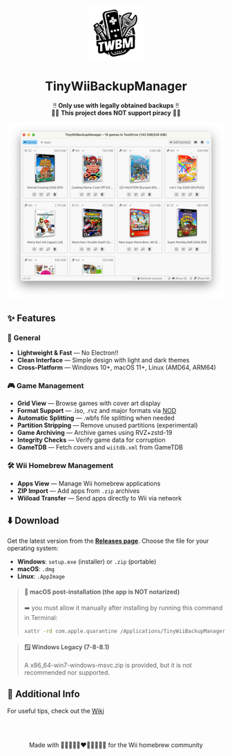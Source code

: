 <p align="center">
  <img alt="TinyWiiBackupManager Logo" width="128" src="logo-small.png">
</p>

<h1 align="center">TinyWiiBackupManager</h1>

<p align="center">
  ‼️ <strong>Only use with legally obtained backups</strong> ‼️<br>
  🏴‍☠️ <strong>This project does NOT support piracy</strong> 🏴‍☠️
</p>

<p align="center">
  <img alt="App Screenshot" src="screenshot.png">
</p>

## ✨ Features

### 🚀 **General**

- **Lightweight & Fast** — No Electron!!
- **Clean Interface** — Simple design with light and dark themes
- **Cross-Platform** — Windows 10+, macOS 11+, Linux (AMD64, ARM64)

### 🎮 **Game Management**

- **Grid View** — Browse games with cover art display
- **Format Support** — .iso, .rvz and major formats via [NOD](https://github.com/encounter/nod)
- **Automatic Splitting** — .wbfs file splitting when needed
- **Partition Stripping** — Remove unused partitions (experimental)
- **Game Archiving** — Archive games using RVZ+zstd-19
- **Integrity Checks** — Verify game data for corruption
- **GameTDB** — Fetch covers and `wiitdb.xml` from GameTDB

### 🛠️ **Wii Homebrew Management**

- **Apps View** — Manage Wii homebrew applications
- **ZIP Import** — Add apps from `.zip` archives
- **Wiiload Transfer** — Send apps directly to Wii via network

## ⬇️ Download

Get the latest version from the **[Releases page](https://github.com/mq1/TinyWiiBackupManager/releases/latest)**.
Choose the file for your operating system:

- **Windows**: `setup.exe` (installer) or `.zip` (portable)
- **macOS**: `.dmg`
- **Linux**: `.AppImage`

> #### 🍏 macOS post-installation (the app is NOT notarized)
> ➡️ you must allow it manually after installing by running this command in Terminal:
>
> ```bash
> xattr -rd com.apple.quarantine /Applications/TinyWiiBackupManager.app
> ```

> #### 🪟 Windows Legacy (7-8-8.1)
> A x86_64-win7-windows-msvc.zip is provided, but it is not recommended nor supported.

## 📄 Additional Info

For useful tips, check out the [Wiki](https://github.com/mq1/TinyWiiBackupManager/wiki)

<br>
<br>

<p align="center"> Made with 🤍🩷🩵🤎🖤❤️🧡💛💚💙💜 for the Wii homebrew community </p>
